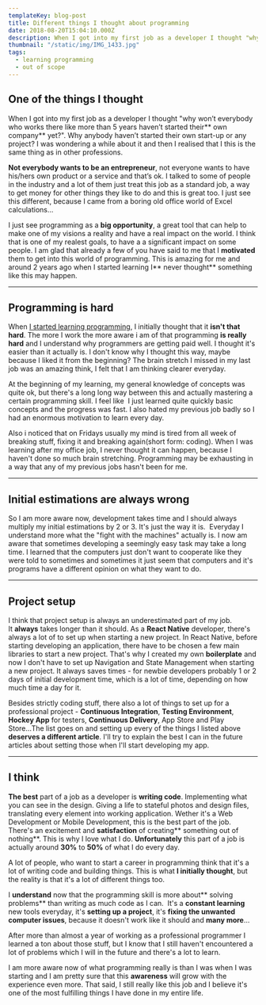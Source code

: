 ```yaml
---
templateKey: blog-post
title: Different things I thought about programming
date: 2018-08-20T15:04:10.000Z
description: When I got into my first job as a developer I thought "why won’t everybody who works there like more than 5 years haven’t started their own company yet?"
thumbnail: "/static/img/IMG_1433.jpg"
tags:
  - learning programming
  - out of scope
---
```


## **One of the things I thought**

When I got into my first job as a developer I thought "why won’t everybody who works there like more than 5 years haven’t started their** own company** yet?".
Why anybody haven’t started their own start-up or any project? I was wondering a while about it and then I realised that I this is the same thing as in other professions.

**Not everybody wants to be an entrepreneur**, not everyone wants to have his/hers own product or a service and that’s ok. I talked to some of people in the industry and a lot of them just treat this job as a standard job, a way to get money for other things they like to do and this is great too. I just see this different, because I came from a boring old office world of Excel calculations...

I just see programming as a **big opportunity**, a great tool that can help to make one of my visions a reality and have a real impact on the world. I think that is one of my realest goals, to have a a significant impact on some people. I am glad that already a few of you have said to me that I **motivated** them to get into this world of programming. This is amazing for me and around 2 years ago when I started learning I** never thought** something like this may happen.

___

## **Programming is hard**

When <a href="https://selfmadedev.com/programming-learn-it-by-yourself-part-1/">I started learning programming</a>, I initially thought that it **isn't that hard**. The more I work the more aware i am of that programming **is really hard** and I understand why programmers are getting paid well. I thought it's easier than it actually is. I don't know why I thought this way, maybe because I liked it from the beginning? The brain stretch I missed in my last job was an amazing think, I felt that I am thinking clearer everyday.

At the beginning of my learning, my general knowledge of concepts was quite ok, but there's a long long way between this and actually mastering a certain programming skill.
I feel like  I just learned quite quickly basic concepts and the progress was fast. I also hated my previous job badly so I had an enormous motivation to learn every day.

Also i noticed that on Fridays usually my mind is tired from all week of breaking stuff, fixing it and breaking again(short form: coding). When I was learning after my office job, I never thought it can happen, because I haven't done so much brain stretching. Programming may be exhausting in a way that any of my previous jobs hasn't been for me.

___

## **Initial estimations are always wrong**

So I am more aware now, development takes time and I should always multiply my initial estimations by 2 or 3. It's just the way it is.  Everyday I understand more what the "fight with the machines" actually is. I now am aware that sometimes developing a seemingly easy task may take a long time. I learned that the computers just don't want to cooperate like they were told to sometimes and sometimes it just seem that computers and it's programs have a different opinion on what they want to do.

___

## Project setup

I think that project setup is always an underestimated part of my job. It **always** takes longer than it should.
As a **React Native** developer, there's always a lot of to set up when starting a new project. In React Native, before starting developing an application, there have to be chosen a few main libraries to start a new project. That's why I created my own **boilerplate** and now I don't have to set up Navigation and State Management when starting a new project. It always saves times - for newbie developers probably 1 or 2 days of initial development time, which is a lot of time, depending on how much time a day for it.

Besides strictly coding stuff, there also a lot of things to set up for a professional project - **Continuous Integration**, **Testing Environment**, **Hockey App** for testers, **Continuous Delivery**, App Store and Play Store...The list goes on and setting up every of the things I listed above **deserves a different article**. I'll try to explain the best I can in the future articles about setting those when I'll start developing my app.

___

## **I think**

**The best** part of a job as a developer is **writing code**. Implementing what you can see in the design. Giving a life to stateful photos and design files, translating every element into working application.
Wether it's a Web Development or Mobile Development, this is the best part of the job. There's an excitement and **satisfaction** of creating** something out of nothing**. This is why I love what I do.
**Unfortunately** this part of a job is actually around **30%** to **50%** of what I do every day.

A lot of people, who want to start a career in programming think that it's a lot of writing code and building things. This is what **I initially thought**, but the reality is that it's a lot of different things too.

I **understand** now that the programming skill is more about** solving problems** than writing as much code as I can.  It's a **constant learning** new tools everyday, it's **setting up a project**, it's **fixing the **unwanted** computer issues**, because it doesn't work like it should and **many more**...

After more than almost a year of working as a professional programmer I learned a ton about those stuff, but I know that I still haven't encountered a lot of problems which I will in the future and there's a lot to learn.

I am more aware now of what programming really is than I was when I was starting and I am pretty sure that this **awareness** will grow with the experience even more. That said, I still really like this job and I believe it's one of the most fulfilling things I have done in my entire life.

